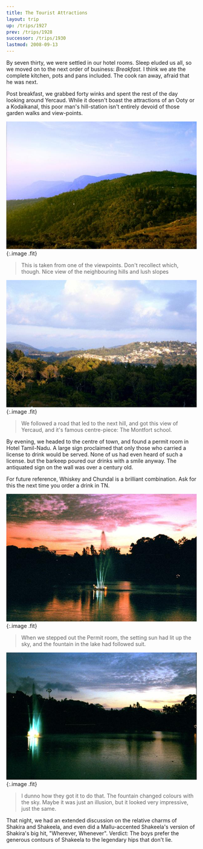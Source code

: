 ```yaml
---
title: The Tourist Attractions
layout: trip
up: /trips/1927
prev: /trips/1928
successor: /trips/1930
lastmod: 2008-09-13
---
```


By seven thirty, we were settled in our hotel rooms. Sleep eluded us all, so we moved on to the next order of business: _Breakfast._ I think we ate the complete kitchen, pots and pans included. The cook ran away, afraid that he was next.

Post breakfast, we grabbed forty winks and spent the rest of the day looking around Yercaud. While it doesn't boast the attractions of an Ooty or a Kodaikanal, this poor man's hill-station isn't entirely devoid of those garden walks and view-points.

![00007.jpg](/images/trips/yercaud/00007.jpg '00007.jpg'){:.image .fit}

> This is taken from one of the viewpoints. Don't recollect which, though. Nice view of the neighbouring hills and lush slopes

![00008.jpg](/images/trips/yercaud/00008.jpg '00008.jpg'){:.image .fit}

> We followed a road that led to the next hill, and got this view of Yercaud, and it's famous centre-piece: The Montfort school.



By evening, we headed to the centre of town, and found a permit room in Hotel Tamil-Nadu. A large sign proclaimed that only those who carried a license to drink would be served. None of us had even heard of such a license. but the barkeep poured our drinks with a smile anyway. The antiquated sign on the wall was over a century old.

For future reference, Whiskey and Chundal is a brilliant combination. Ask for this the next time you order a drink in TN.


![00009.jpg](/images/trips/yercaud/00009.jpg '00009.jpg'){:.image .fit}
> When we stepped out the Permit room, the setting sun had lit up the sky, and the fountain in the lake had followed suit.

![00010.jpg](/images/trips/yercaud/00010.jpg '00010.jpg'){:.image .fit}
> I dunno how they got it to do that. The fountain changed colours with the sky. Maybe it was just an illusion, but it looked very impressive, just the same.


That night, we had an extended discussion on the relative charms of Shakira and Shakeela, and even did a Mallu-accented Shakeela's version of Shakira's big hit, &quot;Wherever, Whenever&quot;. Verdict: The boys prefer the generous contours of Shakeela to the legendary hips that don't lie.


